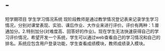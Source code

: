 # -
短学期项目
学生学习情况系统
现阶段教师是通过教学情况登记表来记录学生学习情况，分别对课堂表现、实验、课后作业、大作业来进行评价。评价有两种：1.普通加分。2.特别加分(对难度高、回答好的作业)。现在学生无法快速获得自己的学习评价情况，希望开发一个系统，学生可以通过web查看自己的学习情况和自己的排名。系统应包含用户登录功能，学生查看成绩模块，教师成绩录入模块。
